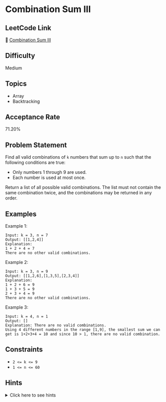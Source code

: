 # Combination Sum III

## LeetCode Link
🔗 [Combination Sum III](https://leetcode.com/problems/combination-sum-iii)

## Difficulty
Medium

## Topics
- Array
- Backtracking

## Acceptance Rate
71.20%

## Problem Statement
Find all valid combinations of `k` numbers that sum up to `n` such that the following conditions are true:

- Only numbers 1 through 9 are used.
- Each number is used at most once.

Return a list of all possible valid combinations. The list must not contain the same combination twice, and the combinations may be returned in any order.

## Examples
Example 1:
```
Input: k = 3, n = 7
Output: [[1,2,4]]
Explanation:
1 + 2 + 4 = 7
There are no other valid combinations.
```

Example 2:
```
Input: k = 3, n = 9
Output: [[1,2,6],[1,3,5],[2,3,4]]
Explanation:
1 + 2 + 6 = 9
1 + 3 + 5 = 9
2 + 3 + 4 = 9
There are no other valid combinations.
```

Example 3:
```
Input: k = 4, n = 1
Output: []
Explanation: There are no valid combinations.
Using 4 different numbers in the range [1,9], the smallest sum we can get is 1+2+3+4 = 10 and since 10 > 1, there are no valid combination.
```

## Constraints
- `2 <= k <= 9`
- `1 <= n <= 60`

## Hints
<details>
<summary>Click here to see hints</summary>

1. Think about how you can use backtracking to generate all possible combinations.
2. For each position, try using numbers from 1 to 9 that haven't been used yet.
3. Keep track of the current sum and the number of elements used.
4. When the current sum equals n and you've used exactly k numbers, you've found a valid combination.
5. Remember to remove the number after exploring all possibilities with it (backtrack).

</details>
